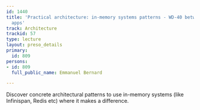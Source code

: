 ```yaml
---
id: 1440
title: 'Practical architecture: in-memory systems patterns - WD-40 between data and
  apps'
track: Architecture
trackid: 57
type: lecture
layout: preso_details
primary:
  id: 809
persons:
- id: 809
  full_public_name: Emmanuel Bernard

---
```

Discover concrete architectural patterns to use in-memory systems (like Infinispan, Redis etc) where it makes a difference.
